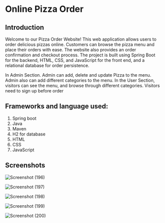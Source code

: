 # Online Pizza Order 
## Introduction
Welcome to our Pizza Order Website! This web application allows users to order delicious pizzas online. Customers can browse the pizza menu and place their orders with ease. The website also provides an order confirmation and checkout process.
The project is built using Spring Boot for the backend, HTML, CSS, and JavaScript for the front end, and a relational database for order persistence.

In Admin Section. Admin can add, delete and update Pizza to the menu. Admin also can add different categories to the menu.
In the User Section, visitors can see the menu, and browse through different categories. Visitors need to sign up before order

## Frameworks and language used:
1. Spring boot
2. Java
3. Maven
4. H2 for database
5. HTML
6. CSS
7. JavaScript

## Screenshots
![Screenshot (196)](https://github.com/iamkaveer/e-commerce/assets/41718548/29575997-02ed-4a59-b1ba-9ca3dc0bf8ed)

![Screenshot (197)](https://github.com/iamkaveer/e-commerce/assets/41718548/7ca9a315-8b36-46b4-b4c6-e95f77f23812)

![Screenshot (198)](https://github.com/iamkaveer/e-commerce/assets/41718548/e17391dc-13d3-4fd6-af63-5d7a43c3727c)

![Screenshot (199)](https://github.com/iamkaveer/e-commerce/assets/41718548/3271bd31-c225-4ae2-959f-e71f76f417b2)

![Screenshot (200)](https://github.com/iamkaveer/e-commerce/assets/41718548/7c23e3a6-21b4-407a-b4d2-81c0ea362183)







